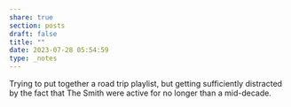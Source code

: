 ```yaml
---
share: true
section: posts
draft: false
title: ""
date: 2023-07-28 05:54:59
type: _notes
---
```



Trying to put together a road trip playlist, but getting sufficiently distracted by the fact that The Smith were active for no longer than a mid-decade. 
